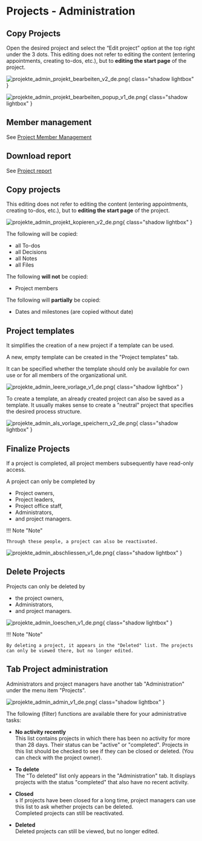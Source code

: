 # Projects - Administration

## Copy Projects

Open the desired project and select the “Edit project” option at the top right under the 3 dots.
This editing does not refer to editing the content (entering appointments, creating to-dos, etc.), but to **editing the start page** of the project.

![projekte_admin_projekt_bearbeiten_v2_de.png](assets/projekte_admin_projekt_bearbeiten_v2_de.png){ class="shadow lightbox" }

![projekte_admin_projekt_bearbeiten_popup_v1_de.png](assets/projekte_admin_projekt_bearbeiten_popup_v1_de.png){ class="shadow lightbox" }

## Member management

See [Project Member Management](../area_modules/Project_Member_Management.md)

## Download report

See [Project report](../area_modules/Project_Report.md)

## Copy projects

This editing does not refer to editing the content (entering appointments, creating to-dos, etc.), but to **editing the start page** of the project.

![projekte_admin_projekt_kopieren_v2_de.png](assets/projekte_admin_projekt_kopieren_v2_de.png){ class="shadow lightbox" }

The following will be copied:

* all To-dos
* all Decisions
* all Notes
* all Files

The following **will not** be copied:

* Project members

The following will **partially** be copied:

* Dates and milestones (are copied without date)


## Project templates

It simplifies the creation of a new project if a template can be used.

A new, empty template can be created in the "Project templates" tab.

It can be specified whether the template should only be available for own use or for all members of the organizational unit.

![projekte_admin_leere_vorlage_v1_de.png](assets/projekte_admin_leere_vorlage_v1_de.png){ class="shadow lightbox" }

To create a template, an already created project can also be saved as a template. It usually makes sense to create a "neutral" project that specifies the desired process structure.

![projekte_admin_als_vorlage_speichern_v2_de.png](../area_modules/assets/projekte_admin_als_vorlage_speichern_v3_de.png){ class="shadow lightbox" }

## Finalize Projects

If a project is completed, all project members subsequently have read-only access.

A project can only be completed by

* Project owners,
* Project leaders,
* Project office staff,
* Administrators,
* and project managers.

!!! Note "Note"

    Through these people, a project can also be reactivated.

![projekte_admin_abschliessen_v1_de.png](../area_modules/assets/projekt_abschliessen_v1_de.png){ class="shadow lightbox" }



## Delete Projects

Projects can only be deleted by

* the project owners,
* Administrators,
* and project managers.

![projekte_admin_loeschen_v1_de.png](../area_modules/assets/projekte_admin_loeschen_v2_de.png){ class="shadow lightbox" }

!!! Note "Note"

    By deleting a project, it appears in the "Deleted" list. The projects can only be viewed there, but no longer edited.


## Tab Project administration 

Administrators and project managers have another tab "Administration" under the menu item "Projects".

![projekte_admin_admin_v1_de.png](assets/projekte_admin_admin_v1_de.png){ class="shadow lightbox" }

The following (filter) functions are available there for your administrative tasks:

* **No activity recently**<br>
This list contains projects in which there has been no activity for more than 28 days. Their status can be "active" or "completed". Projects in this list should be checked to see if they can be closed or deleted. (You can check with the project owner).

* **To delete**<br>
The "To deleted" list only appears in the "Administration" tab. It displays projects with the status "completed" that also have no recent activity.

* **Closed**<br>s
If projects have been closed for a long time, project managers can use this list to ask whether projects can be deleted.<br>
Completed projects can still be reactivated.

* **Deleted**<br>
Deleted projects can still be viewed, but no longer edited.



